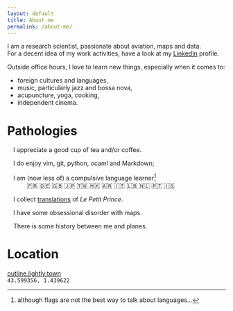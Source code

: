 ```yaml
---
layout: default
title: About me
permalink: /about-me/
---
```


I am a research scientist, passionate about aviation, maps and data.  
For a decent idea of my work activities, have a look at my [LinkedIn](https://linkedin.com/in/xoolive) profile.

Outside office hours, I love to learn new things, especially when it comes to:

  - foreign cultures and languages,
  - music, particularly jazz and bossa nova,
  - acupuncture, yoga, cooking,
  - independent cinema.


# Pathologies


<i class="fas fa-coffee fa-lg" style="margin-right: 1em; width: 15pt"></i>
I appreciate a good cup of tea and/or coffee.

<i class="fas fa-code fa-lg" style="margin-right: 1em; width: 15pt"></i>
I do enjoy vim, git, python, ocaml and Markdown;

<i class="fas fa-globe fa-lg" style="margin-right: 1em; width: 15pt"></i>
I am (now less of) a compulsive language learner[^1]  
<i style="margin-right: 34pt"></i>🇫🇷 🇩🇪 🇬🇧 🇯🇵 🇹🇼 🇭🇰 🇦🇷 🇮🇹 🇱🇧 🇳🇱 🇵🇹 🇮🇸

[^1]: although flags are not the best way to talk about languages...


<i class="fas fa-book fa-lg" style="margin-right: 1em; width: 15pt"></i>
I collect [translations](/le-petit-prince) of *Le Petit Prince*.

<i class="far fa-map fa-lg" style="margin-right: 1em; width: 15pt"></i>
I have some obsessional disorder with maps.

<i class="far fa-paper-plane fa-lg" style="margin-right: 1em; width: 15pt"></i>
There is some history between me and planes.

# Location

[outline.lightly.town](http://w3w.co/outline.lightly.town)  
<code style="font-size: 90%">43.599356, 1.439622</code><br />
